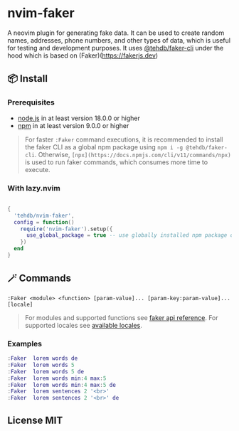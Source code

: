 # nvim-faker

A neovim plugin for generating fake data. It can be used to create random names, addresses, phone numbers, and other types of data, which is useful for testing and development purposes. It uses [@tehdb/faker-cli](`https://www.npmjs.com/package/@tehdb/faker-cli`) under the hood which is based on (Faker)(<https://fakerjs.dev>)

## 📦 Install

### Prerequisites

- [node.js](https://nodejs.org) in at least version 18.0.0 or higher
- [npm](https://www.npmjs.com) in at least version 9.0.0 or higher

> For faster `:Faker` command executions, it is recommended to install the faker CLI as a global npm package using `npm i -g @tehdb/faker-cli`. Otherwise, `[npx](https://docs.npmjs.com/cli/v11/commands/npx)` is used to run faker commands, which consumes more time to execute.

### With lazy.nvim

```lua

{
  'tehdb/nvim-faker',
  config = function()
    require('nvim-faker').setup({
      use_global_package = true -- use globally installed npm package otherwise npx (default: false)
    })
  end
}
```

## 🪄 Commands

`:Faker <module> <function> [param-value]... [param-key:param-value]... [locale]`

> For modules and supported functions see [faker api reference](https://fakerjs.dev/api/).
> For supported locales see [available locales](https://fakerjs.dev/guide/localization.html#available-locales).

### Examples

```lua
:Faker  lorem words de
:Faker  lorem words 5
:Faker  lorem words 5 de
:Faker  lorem words min:4 max:5
:Faker  lorem words min:4 max:5 de
:Faker  lorem sentences 2 '<br>'
:Faker  lorem sentences 2 '<br>' de
```

## License MIT
